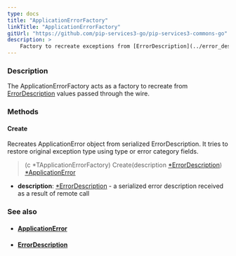 ```yaml
---
type: docs
title: "ApplicationErrorFactory"
linkTitle: "ApplicationErrorFactory"
gitUrl: "https://github.com/pip-services3-go/pip-services3-commons-go"
description: >
    Factory to recreate exceptions from [ErrorDescription](../error_description) values passed through the wire.
---
```


### Description

The ApplicationErrorFactory acts as a factory to recreate from [ErrorDescription](../error_description) values passed through the wire.

### Methods

#### Create
Recreates ApplicationError object from serialized ErrorDescription.
It tries to restore original exception type using type or error category fields.

> (c *TApplicationErrorFactory) Create(description [*ErrorDescription](../error_description)) [*ApplicationError](../application_exception)

- **description**: [*ErrorDescription](../error_description) - a serialized error description received as a result of remote call

### See also
- #### [ApplicationError](../application_error)
- #### [ErrorDescription](../error_description)
